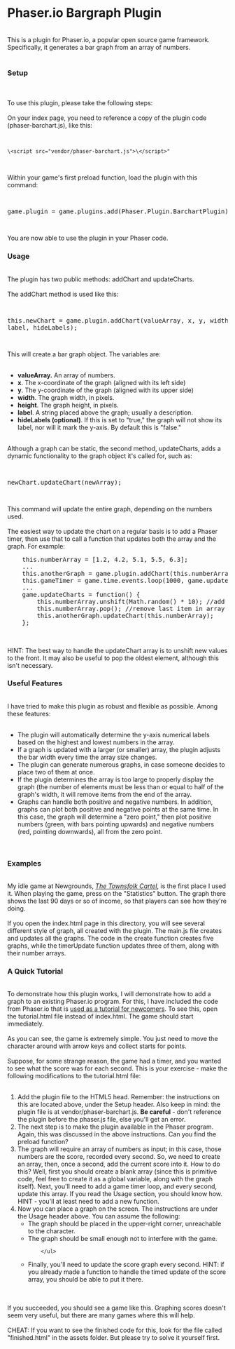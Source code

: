 <h1><strong>Phaser.io Bargraph Plugin</strong></h1>
<br>
This is a plugin for Phaser.io,  a popular open source game framework.
<br>
Specifically, it generates a bar graph from an array of numbers.
<br><br>
<h3><strong>Setup</strong></h3>
<br><br>
To use this plugin, please take the following steps:
<br><br>
On your index page, you need to reference a copy of the plugin code (phaser-barchart.js), like this:
<pre>

    \<script src="vendor/phaser-barchart.js">\</script>"

</pre>
Within your game's first preload function, load the plugin with this command:
<pre>

game.plugin = game.plugins.add(Phaser.Plugin.BarchartPlugin);

</pre>
You are now able to use the plugin in your Phaser code.
<br>
<h3><strong>Usage</strong></h3>
<br>
The plugin has two public methods: addChart and updateCharts.
<br><br>
The addChart method is used like this:
<pre>

this.newChart = game.plugin.addChart(valueArray, x, y, width, height, label, hideLabels);

</pre>
This will create a bar graph object. The variables are:
<br><br>
<ul>
    <li><strong>valueArray.</strong> An array of numbers.</li>
    <li><strong>x</strong>. The x-coordinate of the graph (aligned with its left side) </li>
    <li><strong>y</strong>. The y-coordinate of the graph (aligned with its upper side)</li>
    <li><strong>width</strong>. The graph width, in pixels.</li>
    <li><strong>height</strong>. The graph height, in pixels.</li>
    <li><strong>label</strong>. A string placed above the graph; usually a description.</li>
    <li><strong>hideLabels (optional)</strong>. If this is set to "true," the graph will not show its label, nor will it mark the y-axis. By default this is "false."</li>
</ul>
<br>
Although a graph can be static, the second method, updateCharts, adds a dynamic functionality to the graph object it's called for, such as:
<pre>

newChart.updateChart(newArray);

</pre>
This command will update the entire graph, depending on the numbers used.
<br><br>
The easiest way to update the chart on a regular basis is to add a Phaser timer, then use that to call a function that updates both the array and the graph. For example:
<pre>
    this.numberArray = [1.2, 4.2, 5.1, 5.5, 6.3];
    ...
    this.anotherGraph = game.plugin.addChart(this.numberArray, 600, 100, 200, 100, "Another Graph");
    this.gameTimer = game.time.events.loop(1000, game.updateCharts, this);
    ...
    game.updateCharts = function() {
        this.numberArray.unshift(Math.random() * 10); //add a new number to the front of the array
        this.numberArray.pop(); //remove last item in array
        this.anotherGraph.updateChart(this.numberArray);
    };
    
</pre>
<br>
HINT: The best way to handle the updateChart array is to unshift new values to the front. It may also be useful to pop the oldest element, although this isn't necessary.
<br>
<h3><strong>Useful Features</strong></h3>
<br>
I have tried to make this plugin as robust and flexible as possible. Among these features:
<br><br>
<ul>
    <li>The plugin will automatically determine the y-axis numerical labels based on the highest and lowest numbers in the array.</li>
    <li>If a graph is updated with a larger (or smaller) array, the plugin adjusts the bar width every time the array size changes.</li>
    <li>The plugin can generate numerous graphs, in case someone decides to place two of them at once.</li>
    <li> If the plugin determines the array is too large to properly display the graph (the number of elements must be less than or equal to half of the graph's width, it will remove items from the end of the array.</li>
    <li>Graphs can handle both positive and negative numbers. In addition, graphs can plot both positive and negative points at the same time. In this case, the graph will determine a "zero point," then plot positive numbers (green, with bars pointing upwards) and negative numbers (red, pointing downwards), all from the zero point.</li>
</ul>
<br>
<h3><strong>Examples</strong></h3>
<br>
My idle game at Newgrounds, <a href="http://www.newgrounds.com/portal/view/687176" target=="_blank"><em>The Townsfolk Cartel</em></a>, is the first place I used it. When playing the game, press on the "Statistics" button. The graph there shows the last 90 days or so of income, so that players can see how they're doing.
<br><br>
If you open the index.html page in this directory, you will see several different style of graph, all created with the plugin. The main.js file creates and updates all the graphs. The code in the create function creates five graphs, while the timerUpdate function updates three of them, along with their number arrays.
<br>
<h3><strong>A Quick Tutorial</strong></h3>
<br>
To demonstrate how this plugin works, I will demonstrate how to add a graph to an existing Phaser.io program. For this, I have included the code from Phaser.io that is <a href="http://phaser.io/tutorials/making-your-first-phaser-game", target="_blank">used as a tutorial for newcomers</a>. To see this, open the tutorial.html file instead of index.html. The game should start immediately.
<br><br>
As you can see, the game is extremely simple. You just need to move the character around with arrow keys and collect starts for points.
<br><br>
Suppose, for some strange reason, the game had a timer, and you wanted to see what the score was for each second. This is your exercise - make the following modifications to the tutorial.html file:
<br><br>
<ol>
    <li>Add the plugin file to the HTML5 head. Remember: the instructions on this are located above, under the Setup header. Also keep in mind: the plugin file is at vendor/phaser-barchart.js. <strong>Be careful</strong> - don't reference the plugin before the phaser.js file, else you'll get an error.</li>
    <li>The next step is to make the plugin available in the Phaser program. Again, this was discussed in the above instructions. Can you find the preload function?</li>
    <li>The graph will require an array of numbers as input; in this case, those numbers are the score, recorded every second. So, we need to create an array, then, once a second, add the current score into it. How to do this? Well, first you should create a blank array (since this is primitive code, feel free to create it as a global variable, along with the graph itself). Next, you'll need to add a game timer loop, and every second, update this array. If you read the Usage section, you should know how. HINT - you'll at least need to add a new function.
    </li>
    <li>Now you can place a graph on the screen. The instructions are under the Usage header above. You can assume the following:
        <ul>
            <li>The graph should be placed in the upper-right corner, unreachable to the character.</li>
            <li>The graph should be small enough not to interfere with the game.</li>
            
        </ul>
   </li>
   <li>Finally, you'll need to update the score graph every second. HINT: if you already made a function to handle the timed update of the score array, you should be able to put it there.</li>
</ol>
<br><br>
If you succeeded, you should see a game like this. Graphing scores doesn't seem very useful, but there are many games where this will help.
<br><br>
CHEAT: If you want to see the finished code for this, look for the file called "finished.html" in the assets folder. But please try to solve it yourself first.